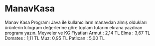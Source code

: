 # ManavKasa
Manav Kasa Programı Java ile kullanıcıların manavdan almış oldukları ürünlerin kilogram değerlerine göre toplam tutarını ekrana yazdıran programı yazın.  Meyveler ve KG Fiyatları  Armut : 2,14 TL Elma : 3,67 TL Domates : 1,11 TL Muz: 0,95 TL Patlıcan : 5,00 TL
